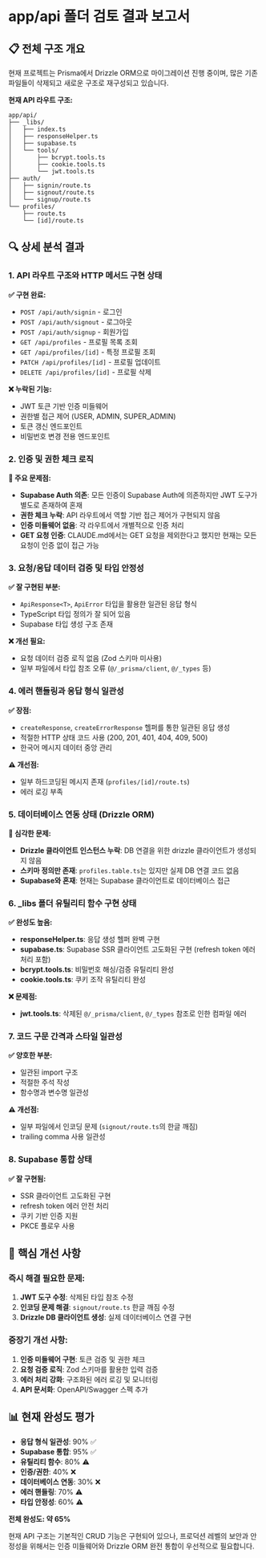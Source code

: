 # app/api 폴더 검토 결과 보고서

## 📋 전체 구조 개요

현재 프로젝트는 Prisma에서 Drizzle ORM으로 마이그레이션 진행 중이며, 많은 기존 파일들이 삭제되고 새로운 구조로 재구성되고 있습니다.

**현재 API 라우트 구조:**
```
app/api/
├── _libs/
│   ├── index.ts
│   ├── responseHelper.ts
│   ├── supabase.ts
│   └── tools/
│       ├── bcrypt.tools.ts
│       ├── cookie.tools.ts
│       └── jwt.tools.ts
├── auth/
│   ├── signin/route.ts
│   ├── signout/route.ts
│   └── signup/route.ts
└── profiles/
    ├── route.ts
    └── [id]/route.ts
```

## 🔍 상세 분석 결과

### 1. API 라우트 구조와 HTTP 메서드 구현 상태

**✅ 구현 완료:**
- `POST /api/auth/signin` - 로그인
- `POST /api/auth/signout` - 로그아웃  
- `POST /api/auth/signup` - 회원가입
- `GET /api/profiles` - 프로필 목록 조회
- `GET /api/profiles/[id]` - 특정 프로필 조회
- `PATCH /api/profiles/[id]` - 프로필 업데이트
- `DELETE /api/profiles/[id]` - 프로필 삭제

**❌ 누락된 기능:**
- JWT 토큰 기반 인증 미들웨어
- 권한별 접근 제어 (USER, ADMIN, SUPER_ADMIN)
- 토큰 갱신 엔드포인트
- 비밀번호 변경 전용 엔드포인트

### 2. 인증 및 권한 체크 로직

**🚨 주요 문제점:**
- **Supabase Auth 의존**: 모든 인증이 Supabase Auth에 의존하지만 JWT 도구가 별도로 존재하여 혼재
- **권한 체크 누락**: API 라우트에서 역할 기반 접근 제어가 구현되지 않음
- **인증 미들웨어 없음**: 각 라우트에서 개별적으로 인증 처리
- **GET 요청 인증**: CLAUDE.md에서는 GET 요청을 제외한다고 했지만 현재는 모든 요청이 인증 없이 접근 가능

### 3. 요청/응답 데이터 검증 및 타입 안정성

**✅ 잘 구현된 부분:**
- `ApiResponse<T>`, `ApiError` 타입을 활용한 일관된 응답 형식
- TypeScript 타입 정의가 잘 되어 있음
- Supabase 타입 생성 구조 존재

**❌ 개선 필요:**
- 요청 데이터 검증 로직 없음 (Zod 스키마 미사용)
- 일부 파일에서 타입 참조 오류 (`@/_prisma/client`, `@/_types` 등)

### 4. 에러 핸들링과 응답 형식 일관성

**✅ 장점:**
- `createResponse`, `createErrorResponse` 헬퍼를 통한 일관된 응답 생성
- 적절한 HTTP 상태 코드 사용 (200, 201, 401, 404, 409, 500)
- 한국어 메시지 데이터 중앙 관리

**⚠️ 개선점:**
- 일부 하드코딩된 메시지 존재 (`profiles/[id]/route.ts`)
- 에러 로깅 부족

### 5. 데이터베이스 연동 상태 (Drizzle ORM)

**🚨 심각한 문제:**
- **Drizzle 클라이언트 인스턴스 누락**: DB 연결을 위한 drizzle 클라이언트가 생성되지 않음
- **스키마 정의만 존재**: `profiles.table.ts`는 있지만 실제 DB 연결 코드 없음
- **Supabase와 혼재**: 현재는 Supabase 클라이언트로 데이터베이스 접근

### 6. _libs 폴더 유틸리티 함수 구현 상태

**✅ 완성도 높음:**
- **responseHelper.ts**: 응답 생성 헬퍼 완벽 구현
- **supabase.ts**: Supabase SSR 클라이언트 고도화된 구현 (refresh token 에러 처리 포함)
- **bcrypt.tools.ts**: 비밀번호 해싱/검증 유틸리티 완성
- **cookie.tools.ts**: 쿠키 조작 유틸리티 완성

**❌ 문제점:**
- **jwt.tools.ts**: 삭제된 `@/_prisma/client`, `@/_types` 참조로 인한 컴파일 에러

### 7. 코드 구문 간격과 스타일 일관성

**✅ 양호한 부분:**
- 일관된 import 구조
- 적절한 주석 작성
- 함수명과 변수명 일관성

**⚠️ 개선점:**
- 일부 파일에서 인코딩 문제 (`signout/route.ts`의 한글 깨짐)
- trailing comma 사용 일관성

### 8. Supabase 통합 상태

**✅ 잘 구현됨:**
- SSR 클라이언트 고도화된 구현
- refresh token 에러 안전 처리
- 쿠키 기반 인증 지원
- PKCE 플로우 사용

## 🔧 핵심 개선 사항

### 즉시 해결 필요한 문제:

1. **JWT 도구 수정**: 삭제된 타입 참조 수정
2. **인코딩 문제 해결**: `signout/route.ts` 한글 깨짐 수정
3. **Drizzle DB 클라이언트 생성**: 실제 데이터베이스 연결 구현

### 중장기 개선 사항:

1. **인증 미들웨어 구현**: 토큰 검증 및 권한 체크
2. **요청 검증 로직**: Zod 스키마를 활용한 입력 검증
3. **에러 처리 강화**: 구조화된 에러 로깅 및 모니터링
4. **API 문서화**: OpenAPI/Swagger 스펙 추가

## 📊 현재 완성도 평가

- **응답 형식 일관성**: 90% ✅
- **Supabase 통합**: 95% ✅  
- **유틸리티 함수**: 80% ⚠️
- **인증/권한**: 40% ❌
- **데이터베이스 연동**: 30% ❌
- **에러 핸들링**: 70% ⚠️
- **타입 안정성**: 60% ⚠️

**전체 완성도: 약 65%**

현재 API 구조는 기본적인 CRUD 기능은 구현되어 있으나, 프로덕션 레벨의 보안과 안정성을 위해서는 인증 미들웨어와 Drizzle ORM 완전 통합이 우선적으로 필요합니다.